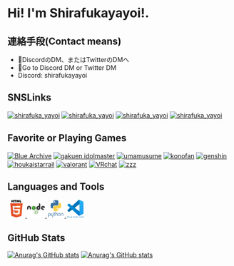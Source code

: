 # Hi! I'm Shirafukayayoi!.

## 連絡手段(Contact means)

- 📩DiscordのDM、またはTwitterのDMへ
- 📩Go to Discord DM or Twitter DM
- Discord: shirafukayayoi

## SNSLinks

<p align="left">
<a href="https://twitter.com/shirafuka_yayoi" target="blank"><img align="center" src="https://raw.githubusercontent.com/rahuldkjain/github-profile-readme-generator/master/src/images/icons/Social/twitter.svg" alt="shirafuka_yayoi" height="40" width="40" /></a>
<a href="https://www.youtube.com/c/shirafuka_yayoi" target="blank"><img align="center" src="https://raw.githubusercontent.com/rahuldkjain/github-profile-readme-generator/master/src/images/icons/Social/youtube.svg" alt="shirafuka_yayoi" height="40" width="40" /></a>
<a href="https://www.twitch.tv/shirafukayayoi" target="blank"><img align="center" src="https://upload.wikimedia.org/wikipedia/commons/d/d3/Twitch_Glitch_Logo_Purple.svg" alt="shirafuka_yayoi" height="40" width="40" /></a>
<a href="https://kakuyomu.jp/users/yayoi_san" target="blank"><img align="center" src="https://play-lh.googleusercontent.com/DNjgVThRqN_cSsntJZqQEMmVMjnfF1bk1Iyy0sDiOsaQWZSIGxeF09PsXdcwOE5E" alt="shirafuka_yayoi" height="40" width="40" /></a>
</p>

## Favorite or Playing Games

<p align="left">
<a href="https://bluearchive.jp" target="blank"><img align="center" src="https://play-lh.googleusercontent.com/GKfKz4owMGkDK6NKeYecHYndp_p6pJ4uuZd-OcUc2aro5PQRdK0bbVyM0ni3nMs5vA" alt="Blue Archive" height="40" width="40" /></a>
<a href="https://gakuen.idolmaster-official.jp" target="blank"><img align="center" src="https://gakuen.idolmaster-official.jp/assets/img/common/icon_app.png" alt="gakuen idolmaster" height="40" width="40" /></a>
<a href="https://umamusume.jp" target="blank"><img align="center" src="https://images.microcms-assets.io/assets/973fc097984b400db8729642ddff5938/318c72b906084535ac844584fbd00bf9/app_icon.png" alt="umamusume" height="40" width="40" /></a>
<a href="https://konosubafd.jp" target="blank"><img align="center" src="https://yt3.googleusercontent.com/rWMQPWqSox48wCT2QlLlq9VlJ9npS3cHDxqJRsvwTYUJIFrMiRFGcF7hmlY6Rk2jPKlpMi_hWJc=s900-c-k-c0x00ffffff-no-rj" alt="konofan" height="40" width="40" /></a>
<a href="https://genshin.hoyoverse.com" target="blank"><img align="center" src="https://pbs.twimg.com/profile_images/1774802682068512768/zRFQ4YHV_400x400.jpg" alt="genshin" height="40" width="40" /></a>
<a href="hhttps://hsr.hoyoverse.com" target="blank"><img align="center" src="https://pbs.twimg.com/profile_images/1788028684668141569/iq-OuutM_400x400.jpg" alt="houkaistarrail" height="40" width="40" /></a>
<a href="https://playvalorant.com" target="blank"><img align="center" src="https://yt3.googleusercontent.com/7NSzHZlaIM0q8yteFQJuI3SEOr4Ntb28uXlGdfj2HAdiWqBCHUBbQpizheJch2hCr9RcveSD6w=s160-c-k-c0x00ffffff-no-rj" alt="valorant" height="40" width="40" /></a>
<a href="https://hello.vrchat.com" target="blank"><img align="center" src="https://cdn2.steamgriddb.com/icon/4b0a618db23379c7c77f818cf569050d.ico" alt="VRchat" height="40" width="40" /></a>
<a href="https://zenless.hoyoverse.com/ja-jp/" target="blank"><img align="center" src="https://upload-os-bbs.hoyolab.com/upload/2022/05/08/129863502/e4812653f6be1c81c5f9b04e7ed75f56_7108343610509244475.jpeg?x-oss-process=image%2Fresize%2Cs_1000%2Fauto-orient%2C0%2Finterlace%2C1%2Fformat%2Cwebp%2Fquality%2Cq_70" alt="zzz" height="40" width="40" /></a>
</p>

## Languages and Tools

<p align="left">
<a href="https://www.w3schools.com/html/" target="_blank"> <img src="https://raw.githubusercontent.com/devicons/devicon/master/icons/html5/html5-original-wordmark.svg" alt="html5" width="40" height="40"/> </a>
<a href="https://nodejs.org/" target="_blank"> <img src="https://raw.githubusercontent.com/devicons/devicon/master/icons/nodejs/nodejs-original-wordmark.svg" alt="nodejs" width="40" height="40"/> </a>
<a href="https://www.python.org/" target="_blank"> <img src="https://raw.githubusercontent.com/devicons/devicon/master/icons/python/python-original-wordmark.svg" alt="python" width="40" height="40"/> </a>
<a href="https://code.visualstudio.com/" target="_blank"> <img src="https://raw.githubusercontent.com/devicons/devicon/master/icons/vscode/vscode-original-wordmark.svg" alt="vscode" width="40" height="40"/> </a>
</p>

## GitHub Stats
[![Anurag's GitHub stats](https://github-readme-stats.vercel.app/api?username=shirafukayayoi&show_icons=true&theme=tokyonight&count_private=true&include_all_commits=true)](https://github.com/anuraghazra/github-readme-stats)
[![Anurag's GitHub stats](https://github-readme-stats.vercel.app/api/top-langs/?username=shirafukayayoi&show_icons=true&theme=tokyonight)](https://github.com/anuraghazra/github-readme-stats)